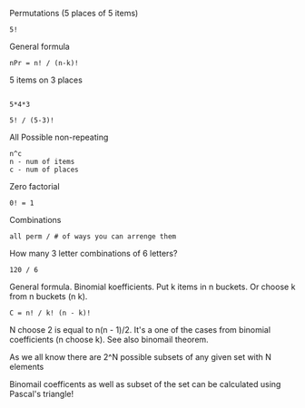 Permutations (5 places of 5 items)

```
5!
```
General formula

```
nPr = n! / (n-k)!

```

5 items on 3 places

```

5*4*3

5! / (5-3)!
```

All Possible non-repeating

```
n^c
n - num of items
c - num of places
```

Zero factorial

```
0! = 1
```

Combinations

```
all perm / # of ways you can arrenge them
```

How many 3 letter combinations of 6 letters?

```
120 / 6
```

General formula. Binomial koefficients. Put k items in n buckets. Or choose k from n buckets (n k).

```
C = n! / k! (n - k)!
```

N choose 2 is equal to n(n - 1)/2. It's a one of the cases from binomial
coefficients (n choose k). See also binomail theorem.

As we all know there are 2^N possible subsets of any given set with N elements

Binomail coefficents as well as subset of the set can be calculated using Pascal's triangle!


